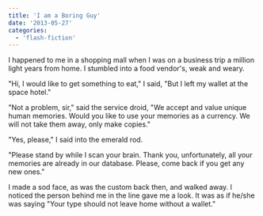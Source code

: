 ```yaml
---
title: 'I am a Boring Guy'
date: '2013-05-27'
categories:
  - 'flash-fiction'
---
```


I happened to me in a shopping mall when I was on a business trip a million
light years from home. I stumbled into a food vendor's, weak and weary.

<!-- truncate -->

"Hi, I would like to get something to eat," I said, "But I left my wallet at the
space hotel."

"Not a problem, sir," said the service droid, "We accept and value unique human
memories. Would you like to use your memories as a currency. We will not take
them away, only make copies."

"Yes, please," I said into the emerald rod.

"Please stand by while I scan your brain. Thank you, unfortunately, all your
memories are already in our database. Please, come back if you get any new
ones."

I made a sod face, as was the custom back then, and walked away. I noticed the
person behind me in the line gave me a look. It was as if he/she was saying
"Your type should not leave home without a wallet."
